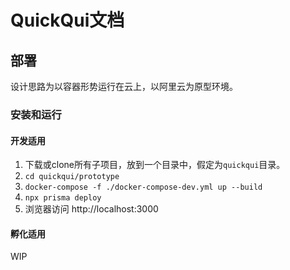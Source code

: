 # QuickQui文档

## 部署

设计思路为以容器形势运行在云上，以阿里云为原型环境。

### 安装和运行

#### 开发适用

1. 下载或clone所有子项目，放到一个目录中，假定为`quickqui`目录。
2. `cd quickqui/prototype`
3. `docker-compose -f ./docker-compose-dev.yml up --build`
4. `npx prisma deploy`
6. 浏览器访问 http://localhost:3000

#### 孵化适用

WIP

